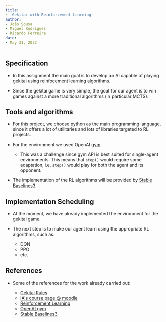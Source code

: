 ```yaml
---
title:
- 'Gekitai with Reinforcement Learning'
author:
- João Sousa
- Miguel Rodrigues
- Ricardo Ferreira
date: 
- May 31, 2022
---
```


## Specification

- In this assignment the main goal is to develop an AI capable of playing
gekitai using reinfocement learning algorithms.

- Since the gekitai game is very simple, the goal for our agent is to win
games against a more traditional algorithms (in particular MCTS).

## Tools and algorithms

- For this project, we choose python as the main programming language, since it
offers a lot of utilitaries and lots of libraries targeted to RL projects.

- For the environment we used OpenAI [gym](https://www.gymlibrary.ml/).

  - This was a challenge since gym API is best suited for single-agent
  environments. This means that `step()` would require some adaptation, i.e.
  `step()` would play for both the agent and its opponent.

- The implementation of the RL algorithms will be provided by
[Stable Baselines3](https://stable-baselines3.readthedocs.io/en/master/).

## Implementation Scheduling

- At the moment, we have already implemented the environment for the gekitai
game.

- The next step is to make our agent learn using the appropriate RL algorithms,
such as:

  - DQN
  - PPO
  - etc.

## References

- Some of the references for the work already carried out:

  - [Gekitai Rules](https://boardgamegeek.com/boardgame/295449/gekitai)
  - [IA's course page @ moodle](https://moodle.up.pt/course/view.php?id=4088)
  - [Reinforcement Learning](https://en.wikipedia.org/wiki/Reinforcement_learning)
  - [OpenAI gym](https://www.gymlibrary.ml/)
  - [Stable Baselines3](https://stable-baselines3.readthedocs.io/en/master/)

